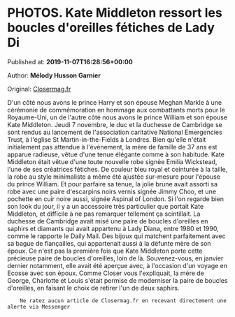 
# PHOTOS. Kate Middleton ressort les boucles d'oreilles fétiches de Lady Di

Published at: **2019-11-07T16:28:56+00:00**

Author: **Mélody Husson Garnier**

Original: [Closermag.fr](https://www.closermag.fr/royautes/photos-kate-middleton-ressort-les-boucles-d-oreilles-fetiches-de-lady-di-1046142)

D'un côté nous avons le prince Harry et son épouse Meghan Markle à une cérémonie de commémoration en hommage aux combattants morts pour le Royaume-Uni, un de l'autre côté nous avons le prince William et son épouse Kate Middleton. Jeudi 7 novembre, le duc et la duchesse de Cambridge se sont rendus au lancement de l'association caritative National Emergencies Trust, à l'église St Martin-in-the-Fields à Londres.
Bien qu'elle n'était initialement pas attendue à l'événement, la mère de famille de 37 ans est apparue radieuse, vêtue d'une tenue élégante comme à son habitude. Kate Middleton était vêtue d'une toute nouvelle robe signée Emilia Wickstead, l'une de ses créatrices fétiches. De couleur bleu royal et ceinturée à la taille, la robe au style minimaliste a même été ajustée sur-mesure pour l'épouse du prince William. Et pour parfaire sa tenue, la jolie brune avait assorti sa robe avec une paire d'escarpins noirs vernis signée Jimmy Choo, et une pochette en cuir noire aussi, signée Aspinal of London.
Si l'on regarde bien son look du jour, il y a un accessoire très particulier que portait Kate Middleton, et difficile à ne pas remarquer tellement ça scintillait. La duchesse de Cambridge avait misé une paire de boucles d'oreilles en saphirs et diamants qui avait appartenu à Lady Diana, entre 1980 et 1990, comme le rapporte le Daily Mail. Des bijoux qui matchent parfaitement avec sa bague de fiançailles, qui appartenait aussi à la défunte mère de son époux.
Ce n'est pas la première fois que Kate Middleton porte cette précieuse paire de boucles d'oreilles, loin de là. Souvenez-vous, en janvier dernier notamment, elle avait été aperçue avec, à l'occasion d'un voyage en Ecosse avec son époux. Comme Closer vous l'expliquait, la mère de George, Charlotte et Louis s'était permise de moderniser la paire de boucles d'oreilles, en faisant le choix de retirer l'un de deux saphirs.

        Ne ratez aucun article de Closermag.fr en recevant directement une alerte via Messenger
      
